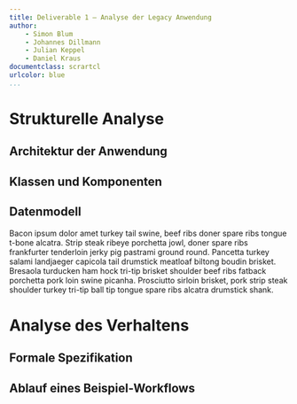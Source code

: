 ```yaml
---
title: Deliverable 1 – Analyse der Legacy Anwendung
author:
    - Simon Blum
    - Johannes Dillmann
    - Julian Keppel
    - Daniel Kraus
documentclass: scrartcl
urlcolor: blue
...
```


# Strukturelle Analyse #
## Architektur der Anwendung ##
## Klassen und Komponenten ##
## Datenmodell ##

Bacon ipsum dolor amet turkey tail swine, beef ribs doner spare ribs tongue t-bone alcatra. Strip steak ribeye porchetta jowl, doner spare ribs frankfurter tenderloin jerky pig pastrami ground round. Pancetta turkey salami landjaeger capicola tail drumstick meatloaf biltong boudin brisket. Bresaola turducken ham hock tri-tip brisket shoulder beef ribs fatback porchetta pork loin swine picanha. Prosciutto sirloin brisket, pork strip steak shoulder turkey tri-tip ball tip tongue spare ribs alcatra drumstick shank.

# Analyse des Verhaltens #
## Formale Spezifikation ##
## Ablauf eines Beispiel-Workflows ##

